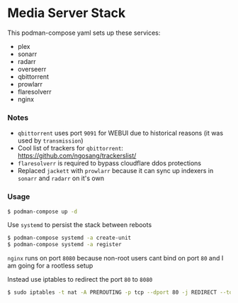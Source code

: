 # Media Server Stack

This podman-compose yaml sets up these services:

- plex
- sonarr
- radarr
- overseerr
- qbittorrent
- prowlarr
- flaresolverr
- nginx

### Notes

- `qbittorrent` uses port `9091` for WEBUI due to historical reasons (it was used by `transmission`)
- Cool list of trackers for `qbittorrent`: https://github.com/ngosang/trackerslist/
- `flaresolverr` is required to bypass cloudflare ddos protections
- Replaced `jackett` with `prowlarr` because it can sync up indexers in `sonarr` and `radarr` on it's own

### Usage

```sh
$ podman-compose up -d
```

Use `systemd` to persist the stack between reboots

```sh
$ podman-compose systemd -a create-unit
$ podman-compose systemd -a register
```

`nginx` runs on port `8080` because non-root users cant bind on port `80` and I am going for a rootless setup

Instead use iptables to redirect the port `80` to `8080`

```sh
$ sudo iptables -t nat -A PREROUTING -p tcp --dport 80 -j REDIRECT --to-port 8080
```
